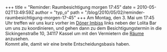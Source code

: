 +++
title = "Reminder: Raumbesichtigung morgen 17:45"
date = 2010-05-02T13:49:59Z
author = "typ_o"
path = "/blog/2010/05/02/reminder-raumbesichtigung-morgen-17-45"
+++
Am Montag, den 3. Mai um 17:45 Uhr treffen wir uns kurz vorher im [Döner
Imbiss](https://maps.google.de/maps?q=51.318338,9.49247&num=1&sll=51.318928,9.49601&sspn=0.111645,0.256119&ie=UTF8&ll=51.318337,9.491973&spn=0.001227,0.005493&z=18)
links neben der Lolita Bar um uns zu koordinieren, und gehen dann zu dem
Besichtigungstermin in die Sickingenstraße 10, 34117 Kassel um mit den
Vermietern die
[Räume](https://flipdot.org/wiki/index.php?title=Raumsuche/Sickingenstrasse)
anzusehen.  
Kommt alle, damit wir eine breite Entscheidungsbasis haben.
